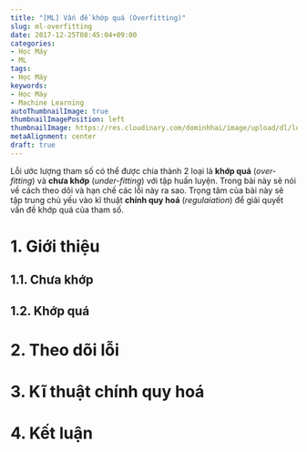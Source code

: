 ```yaml
---
title: "[ML] Vấn đề khớp quá (Overfitting)"
slug: ml-overfitting
date: 2017-12-25T08:45:04+09:00
categories:
- Học Máy
- ML
tags:
- Học Máy
keywords:
- Học Máy
- Machine Learning
autoThumbnailImage: true
thumbnailImagePosition: left
thumbnailImage: https://res.cloudinary.com/dominhhai/image/upload/dl/logo.png
metaAlignment: center
draft: true
---
```

Lỗi ước lượng tham số có thể được chia thành 2 loại là **khớp quá** (*over-fitting*) và **chưa khớp** (*under-fitting*) với tập huấn luyện. Trong bài này sẽ nói về cách theo dõi và hạn chế các lỗi này ra sao. Trọng tâm của bài này sẽ tập trung chủ yếu vào kĩ thuật **chính quy hoá** (*regulaiation*) để giải quyết vấn đề khớp quá của tham số.
<!--more-->
<!--toc-->
# 1. Giới thiệu
## 1.1. Chưa khớp
## 1.2. Khớp quá
# 2. Theo dõi lỗi
# 3. Kĩ thuật chính quy hoá
# 4. Kết luận
